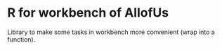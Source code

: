 # R for workbench of AllofUs

Library to make some tasks in workbench more convenient (wrap into a function).
